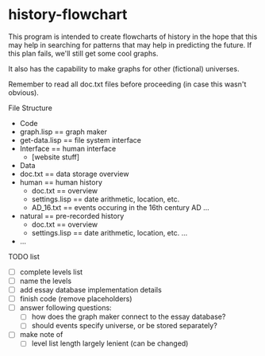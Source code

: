 history-flowchart
=================
This program is intended to create flowcharts of history in the hope that this may help in searching for patterns that may help in predicting the future. If this plan fails, we'll still get some cool graphs.

It also has the capability to make graphs for other (fictional) universes.

Remember to read all doc.txt files before proceeding (in case this wasn't obvious).

File Structure
- Code
 - graph.lisp == graph maker
 - get-data.lisp == file system interface
 - Interface == human interface
   - [website stuff]
- Data
 - doc.txt == data storage overview
 - human == human history
   - doc.txt == overview
   - settings.lisp == date arithmetic, location, etc.
   - AD_16.txt == events occuring in the 16th century AD
   ...
 - natural == pre-recorded history
   - doc.txt == overview
   - settings.lisp == date arithmetic, location, etc.
   ...
 - ...

TODO list

- [ ] complete levels list
- [ ] name the levels
- [ ] add essay database implementation details
- [ ] finish code (remove placeholders)
- [ ] answer following questions:
  - [ ] how does the graph maker connect to the essay database?
  - [ ] should events specify universe, or be stored separately?
- [ ] make note of
  - [ ] level list length largely lenient (can be changed)
